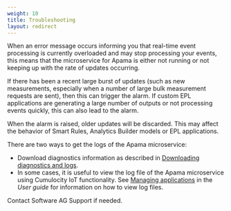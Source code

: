 ```yaml
---
weight: 10
title: Troubleshooting
layout: redirect
---
```


When an error message occurs informing you that real-time event processing is currently overloaded and may stop processing your events, this means that the microservice for Apama is either not running or not keeping up with the rate of updates occurring.

If there has been a recent large burst of updates (such as new measurements, especially when a number of large bulk measurement requests are sent), then this can trigger the alarm. If custom EPL applications are generating a large number of outputs or not processing events quickly, this can also lead to the alarm. 

When the alarm is raised, older updates will be discarded. This may affect the behavior of Smart Rules, Analytics Builder models or EPL applications.

There are two ways to get the logs of the Apama microservice:

- Download diagnostics information as described in [Downloading diagnostics and logs](#diagnostics-download).
- In some cases, it is useful to view the log file of the Apama microservice using Cumulocity IoT functionality. See [Managing applications](/users-guide/administration/#managing-applications) in the *User guide* for information on how to view log files.

Contact Software AG Support if needed.




